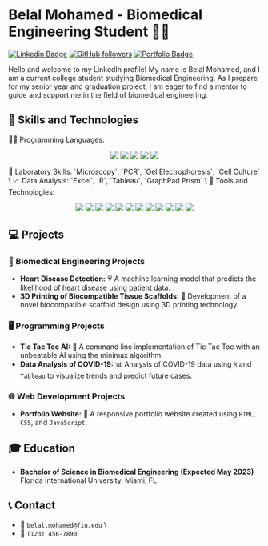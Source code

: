 # Belal Mohamed - Biomedical Engineering Student 👨‍🔬

[![Linkedin Badge](https://img.shields.io/badge/-belalmohamed-blue?style=flat&logo=Linkedin&logoColor=white&link=https://www.linkedin.com/in/belalmohamed/)](https://www.linkedin.com/in/belalmohamed/)
[![GitHub followers](https://img.shields.io/github/followers/belal-mohamed?label=Follow&style=social)](https://github.com/belal-mohamed?tab=followers)
[![Portfolio Badge](https://img.shields.io/badge/-belal--mohamed-9cf?style=flat&logo=firefox&logoColor=white&link=https://belal-mohamed.github.io/)](https://belal-mohamed.github.io/)

Hello and welcome to my LinkedIn profile! My name is Belal Mohamed, and I am a current college student studying Biomedical Engineering. As I prepare for my senior year and graduation project, I am eager to find a mentor to guide and support me in the field of biomedical engineering.

## 🔬 Skills and Technologies 

👨‍💻 Programming Languages:<p align="center">
  <img src="https://img.shields.io/badge/Python-Expert-yellow?style=flat-square&logo=python&logoColor=white">
  <img src="https://img.shields.io/badge/C++-Intermediate-blue?style=flat-square&logo=c%2B%2B&logoColor=white">
  <img src="https://img.shields.io/badge/Java-Intermediate-red?style=flat-square&logo=java&logoColor=white">
  <img src="https://img.shields.io/badge/JavaScript-Intermediate-yellow?style=flat-square&logo=javascript&logoColor=white">
  <img src="https://img.shields.io/badge/TypeScript-Intermediate-blue?style=flat-square&logo=typescript&logoColor=white">
  </p>
🧪 Laboratory Skills: `Microscopy`, `PCR`, `Gel Electrophoresis`, `Cell Culture` \
📈 Data Analysis: `Excel`, `R`, `Tableau`, `GraphPad Prism` \
🔧 Tools and Technologies: 
<p align="center">
  <img src="https://img.shields.io/badge/Git-Expert-red?style=flat-square&logo=git&logoColor=white">
  <img src="https://img.shields.io/badge/GitHub-Expert-black?style=flat-square&logo=github&logoColor=white">
  <img src="https://img.shields.io/badge/Docker-Intermediate-blue?style=flat-square&logo=docker&logoColor=white">
  <img src="https://img.shields.io/badge/Kubernetes-Intermediate-blue?style=flat-square&logo=kubernetes&logoColor=white">
  <img src="https://img.shields.io/badge/AWS-Intermediate-orange?style=flat-square&logo=amazon-aws&logoColor=white">
  <img src="https://img.shields.io/badge/React-Intermediate-blue?style=flat-square&logo=react&logoColor=white">
  <img src="https://img.shields.io/badge/Vue.js-Intermediate-green?style=flat-square&logo=vue.js&logoColor=white">
  <img src="https://img.shields.io/badge/Node.js-Intermediate-green?style=flat-square&logo=node.js&logoColor=white">
  <img src="https://img.shields.io/badge/MongoDB-Intermediate-green?style=flat-square&logo=mongodb&logoColor=white">
  <img src="https://img.shields.io/badge/MySQL-Intermediate-blue?style=flat-square&logo=mysql&logoColor=white">
  <img src="https://img.shields.io/badge/Jupyter-Expert-orange?style=flat-square&logo=jupyter&logoColor=white">
  <img src="https://img.shields.io/badge/LaTeX-Intermediate-green?style=flat-square&logo=latex&logoColor=white">
</p>

## 💻 Projects

### 🧬 Biomedical Engineering Projects
- **Heart Disease Detection:** 💗 A machine learning model that predicts the likelihood of heart disease using patient data.
- **3D Printing of Biocompatible Tissue Scaffolds:** 🦴 Development of a novel biocompatible scaffold design using 3D printing technology.

### 🖥️ Programming Projects
- **Tic Tac Toe AI:** 🤖 A command line implementation of Tic Tac Toe with an unbeatable AI using the minimax algorithm.
- **Data Analysis of COVID-19:** 📊 Analysis of COVID-19 data using `R` and `Tableau` to visualize trends and predict future cases.

### 🌐 Web Development Projects
- **Portfolio Website:** 🌟 A responsive portfolio website created using `HTML`, `CSS`, and `JavaScript`.

## 🎓 Education

- **Bachelor of Science in Biomedical Engineering (Expected May 2023)** \
  Florida International University, Miami, FL

## 📞 Contact

- 📧 `belal.mohamed@fiu.edu` \
- 📱 `(123) 456-7890`
